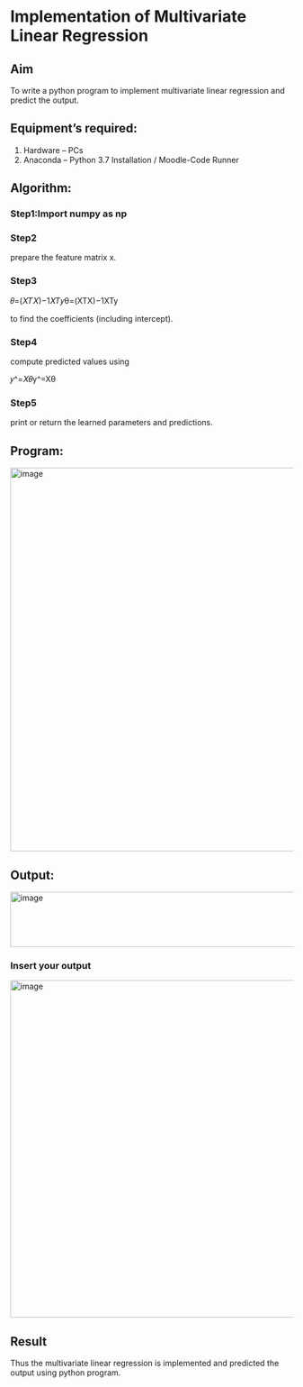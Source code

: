 # Implementation of Multivariate Linear Regression
## Aim
To write a python program to implement multivariate linear regression and predict the output.
## Equipment’s required:
1.	Hardware – PCs
2.	Anaconda – Python 3.7 Installation / Moodle-Code Runner
## Algorithm:
### Step1:Import numpy as np


### Step2
prepare the feature matrix x.
### Step3
𝜃=(𝑋𝑇𝑋)−1𝑋𝑇𝑦θ=(XTX)−1XTy

to find the coefficients (including intercept).

### Step4
compute predicted values using

𝑦^=𝑋𝜃y^=Xθ


### Step5
print or return the learned parameters and predictions.

## Program:

<img width="1198" height="681" alt="image" src="https://github.com/user-attachments/assets/97d8b131-8773-473f-9642-0932aefdcba4" />







## Output:
<img width="956" height="98" alt="image" src="https://github.com/user-attachments/assets/5fc4b444-5460-4597-8210-bdb4b9ec174d" />


### Insert your output
<img width="830" height="599" alt="image" src="https://github.com/user-attachments/assets/5b0fc234-6ec7-4042-a22c-3e7659aacfbc" />



## Result
Thus the multivariate linear regression is implemented and predicted the output using python program.
